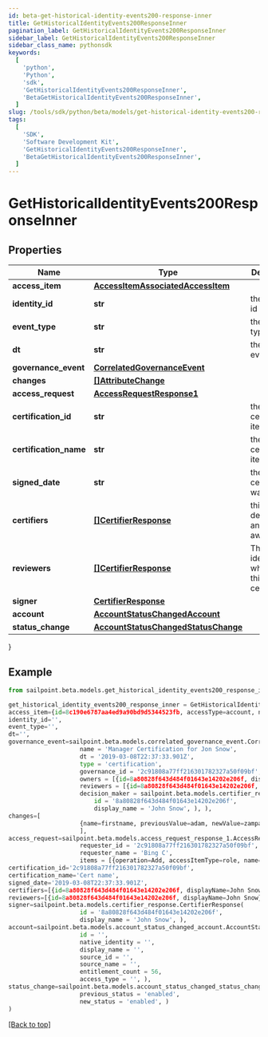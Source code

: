 ```yaml
---
id: beta-get-historical-identity-events200-response-inner
title: GetHistoricalIdentityEvents200ResponseInner
pagination_label: GetHistoricalIdentityEvents200ResponseInner
sidebar_label: GetHistoricalIdentityEvents200ResponseInner
sidebar_class_name: pythonsdk
keywords:
  [
    'python',
    'Python',
    'sdk',
    'GetHistoricalIdentityEvents200ResponseInner',
    'BetaGetHistoricalIdentityEvents200ResponseInner',
  ]
slug: /tools/sdk/python/beta/models/get-historical-identity-events200-response-inner
tags:
  [
    'SDK',
    'Software Development Kit',
    'GetHistoricalIdentityEvents200ResponseInner',
    'BetaGetHistoricalIdentityEvents200ResponseInner',
  ]
---
```


# GetHistoricalIdentityEvents200ResponseInner

## Properties

| Name | Type | Description | Notes |
| --- | --- | --- | --- |
| **access_item** | [**AccessItemAssociatedAccessItem**](access-item-associated-access-item) |  | [optional] |
| **identity_id** | **str** | the identity id | [optional] |
| **event_type** | **str** | the event type | [optional] |
| **dt** | **str** | the date of event | [optional] |
| **governance_event** | [**CorrelatedGovernanceEvent**](correlated-governance-event) |  | [optional] |
| **changes** | [**[]AttributeChange**](attribute-change) |  | [optional] |
| **access_request** | [**AccessRequestResponse1**](access-request-response1) |  | [optional] |
| **certification_id** | **str** | the id of the certification item | [optional] |
| **certification_name** | **str** | the certification item name | [optional] |
| **signed_date** | **str** | the date ceritification was signed | [optional] |
| **certifiers** | [**[]CertifierResponse**](certifier-response) | this field is deprecated and may go away | [optional] |
| **reviewers** | [**[]CertifierResponse**](certifier-response) | The list of identities who review this certification | [optional] |
| **signer** | [**CertifierResponse**](certifier-response) |  | [optional] |
| **account** | [**AccountStatusChangedAccount**](account-status-changed-account) |  | [optional] |
| **status_change** | [**AccountStatusChangedStatusChange**](account-status-changed-status-change) |  | [optional] |

}

## Example

```python
from sailpoint.beta.models.get_historical_identity_events200_response_inner import GetHistoricalIdentityEvents200ResponseInner

get_historical_identity_events200_response_inner = GetHistoricalIdentityEvents200ResponseInner(
access_item={id=8c190e6787aa4ed9a90bd9d5344523fb, accessType=account, nativeIdentity=127999, sourceName=JDBC Entitlements Source, entitlementCount=0, displayName=Sample Name},
identity_id='',
event_type='',
dt='',
governance_event=sailpoint.beta.models.correlated_governance_event.CorrelatedGovernanceEvent(
                    name = 'Manager Certification for Jon Snow',
                    dt = '2019-03-08T22:37:33.901Z',
                    type = 'certification',
                    governance_id = '2c91808a77ff216301782327a50f09bf',
                    owners = [{id=8a80828f643d484f01643e14202e206f, displayName=John Snow}],
                    reviewers = [{id=8a80828f643d484f01643e14202e206f, displayName=John Snow}],
                    decision_maker = sailpoint.beta.models.certifier_response.CertifierResponse(
                        id = '8a80828f643d484f01643e14202e206f',
                        display_name = 'John Snow', ), ),
changes=[
                    {name=firstname, previousValue=adam, newValue=zampa}
                    ],
access_request=sailpoint.beta.models.access_request_response_1.AccessRequestResponse_1(
                    requester_id = '2c91808a77ff216301782327a50f09bf',
                    requester_name = 'Bing C',
                    items = [{operation=Add, accessItemType=role, name=Role-1, decision=APPROVED, description=The role descrition, sourceId=8a80828f643d484f01643e14202e206f, sourceName=Source1, approvalInfos=[{name=John Snow, id=8a80828f643d484f01643e14202e2000, status=Approved}]}], ),
certification_id='2c91808a77ff216301782327a50f09bf',
certification_name='Cert name',
signed_date='2019-03-08T22:37:33.901Z',
certifiers=[{id=8a80828f643d484f01643e14202e206f, displayName=John Snow}],
reviewers=[{id=8a80828f643d484f01643e14202e206f, displayName=John Snow}],
signer=sailpoint.beta.models.certifier_response.CertifierResponse(
                    id = '8a80828f643d484f01643e14202e206f',
                    display_name = 'John Snow', ),
account=sailpoint.beta.models.account_status_changed_account.AccountStatusChanged_account(
                    id = '',
                    native_identity = '',
                    display_name = '',
                    source_id = '',
                    source_name = '',
                    entitlement_count = 56,
                    access_type = '', ),
status_change=sailpoint.beta.models.account_status_changed_status_change.AccountStatusChanged_statusChange(
                    previous_status = 'enabled',
                    new_status = 'enabled', )
)

```

[[Back to top]](#)
